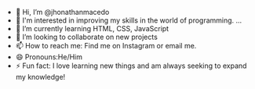 - 👋 Hi, I’m @jhonathanmacedo
- 👀 I'm interested in improving my skills in the world of programming.  ...
- 🌱 I’m currently learning HTML, CSS, JavaScript 
- 💞️ I’m looking to collaborate on new projects 
- 📫 How to reach me: Find me on Instagram or email me. 
- 😄 Pronouns:He/Him
- ⚡ Fun fact: I love learning new things and am always seeking to expand my knowledge!

<!---
jhonathanmacedo/jhonathanmacedo is a ✨ special ✨ repository because its `README.md` (this file) appears on your GitHub profile.
You can click the Preview link to take a look at your changes.
--->
